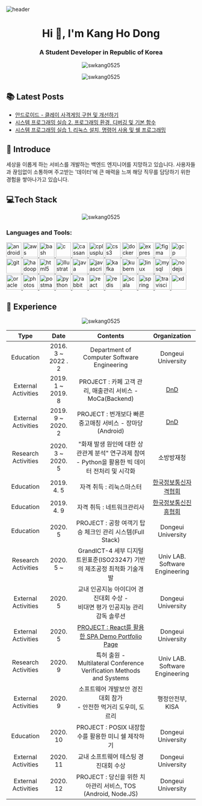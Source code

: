 ![header](https://capsule-render.vercel.app/api?type=wave&color=gradient&height=300&section=header&text=Kang%20Ho%20Dong&animation=fadeIn&fontSize=85)

<h1 align="center">Hi 👋, I'm Kang Ho Dong</h1>
<h3 align="center">A Student Developer in Republic of Korea</h3>
<p align="center"> <img src="https://komarev.com/ghpvc/?username=swkang0525&label=Profile%20views&color=0e75b6&style=flat" alt="swkang0525" /> 
</p>
<p align="center">
<img align="center" src="https://github-readme-stats.vercel.app/api?username=swkang0525&show_icons=true&locale=en" alt="swkang0525" />
</p>

## :books: Latest Posts
<!-- BLOG-POST-LIST:START -->
- [안드로이드 - 클레이 사격게임 구현 및 개선하기](https://velog.io/@rod0ng/%EC%95%88%EB%93%9C%EB%A1%9C%EC%9D%B4%EB%93%9C-%ED%81%B4%EB%A0%88%EC%9D%B4-%EC%82%AC%EA%B2%A9%EA%B2%8C%EC%9E%84-%EA%B5%AC%ED%98%84-%EB%B0%8F-%EA%B0%9C%EC%84%A0%ED%95%98%EA%B8%B0)
- [시스템 프로그래밍 실습 2.  프로그래밍 환경, 디버깅 및 기본 함수](https://velog.io/@rod0ng/%EC%8B%A4%EC%8A%B5-2.-%ED%94%84%EB%A1%9C%EA%B7%B8%EB%9E%98%EB%B0%8D-%ED%99%98%EA%B2%BD-%EB%94%94%EB%B2%84%EA%B9%85-%EB%B0%8F-%EA%B8%B0%EB%B3%B8-%ED%95%A8%EC%88%98)
- [시스템 프로그래밍 실습 1.  리눅스 설치, 명령어 사용 및 쉘 프로그래밍](https://velog.io/@rod0ng/%EC%8B%A4%EC%8A%B5-1.-%EB%A6%AC%EB%88%85%EC%8A%A4-%EC%84%A4%EC%B9%98-%EB%AA%85%EB%A0%B9%EC%96%B4-%EC%82%AC%EC%9A%A9-%EB%B0%8F-%EC%89%98-%ED%94%84%EB%A1%9C%EA%B7%B8%EB%9E%98%EB%B0%8D)
<!-- BLOG-POST-LIST:END -->

## :facepunch: Introduce
세상을 이롭게 하는 서비스를 개발하는 백엔드 엔지니어를 지망하고 있습니다. 사용자들과 끊임없이 소통하며 주고받는 '데이터'에 큰 매력을 느껴 해당 직무를 담당하기 위한 경험을 쌓아나가고 있습니다.




## :computer:Tech Stack

<p align="center"><img align="center" src="https://github-readme-stats.vercel.app/api/top-langs?username=swkang0525&show_icons=true&locale=en&layout=compact" alt="swkang0525" /></p>

<h3 align="left">Languages and Tools:</h3>
<p align="left"> <a href="https://developer.android.com" target="_blank"> <img src="https://devicons.github.io/devicon/devicon.git/icons/android/android-original-wordmark.svg" alt="android" width="40" height="40"/> </a> <a href="https://aws.amazon.com" target="_blank"> <img src="https://devicons.github.io/devicon/devicon.git/icons/amazonwebservices/amazonwebservices-original-wordmark.svg" alt="aws" width="40" height="40"/> </a> <a href="https://www.gnu.org/software/bash/" target="_blank"> <img src="https://www.vectorlogo.zone/logos/gnu_bash/gnu_bash-icon.svg" alt="bash" width="40" height="40"/> </a> <a href="https://www.cprogramming.com/" target="_blank"> <img src="https://devicons.github.io/devicon/devicon.git/icons/c/c-original.svg" alt="c" width="40" height="40"/> </a> <a href="https://cassandra.apache.org/" target="_blank"> <img src="https://www.vectorlogo.zone/logos/apache_cassandra/apache_cassandra-icon.svg" alt="cassandra" width="40" height="40"/> </a> <a href="https://www.w3schools.com/cpp/" target="_blank"> <img src="https://devicons.github.io/devicon/devicon.git/icons/cplusplus/cplusplus-original.svg" alt="cplusplus" width="40" height="40"/> </a> <a href="https://www.w3schools.com/css/" target="_blank"> <img src="https://devicons.github.io/devicon/devicon.git/icons/css3/css3-original-wordmark.svg" alt="css3" width="40" height="40"/> </a> <a href="https://www.docker.com/" target="_blank"> <img src="https://devicons.github.io/devicon/devicon.git/icons/docker/docker-original-wordmark.svg" alt="docker" width="40" height="40"/> </a> <a href="https://expressjs.com" target="_blank"> <img src="https://devicons.github.io/devicon/devicon.git/icons/express/express-original-wordmark.svg" alt="express" width="40" height="40"/> </a> <a href="https://www.figma.com/" target="_blank"> <img src="https://www.vectorlogo.zone/logos/figma/figma-icon.svg" alt="figma" width="40" height="40"/> </a> <a href="https://cloud.google.com" target="_blank"> <img src="https://www.vectorlogo.zone/logos/google_cloud/google_cloud-icon.svg" alt="gcp" width="40" height="40"/> </a> <a href="https://git-scm.com/" target="_blank"> <img src="https://www.vectorlogo.zone/logos/git-scm/git-scm-icon.svg" alt="git" width="40" height="40"/> </a> <a href="https://hadoop.apache.org/" target="_blank"> <img src="https://www.vectorlogo.zone/logos/apache_hadoop/apache_hadoop-icon.svg" alt="hadoop" width="40" height="40"/> </a> <a href="https://www.w3.org/html/" target="_blank"> <img src="https://devicons.github.io/devicon/devicon.git/icons/html5/html5-original-wordmark.svg" alt="html5" width="40" height="40"/> </a> <a href="https://www.adobe.com/in/products/illustrator.html" target="_blank"> <img src="https://www.vectorlogo.zone/logos/adobe_illustrator/adobe_illustrator-icon.svg" alt="illustrator" width="40" height="40"/> </a> <a href="https://www.java.com" target="_blank"> <img src="https://devicons.github.io/devicon/devicon.git/icons/java/java-original-wordmark.svg" alt="java" width="40" height="40"/> </a> <a href="https://developer.mozilla.org/en-US/docs/Web/JavaScript" target="_blank"> <img src="https://devicons.github.io/devicon/devicon.git/icons/javascript/javascript-original.svg" alt="javascript" width="40" height="40"/> </a> <a href="https://kafka.apache.org/" target="_blank"> <img src="https://www.vectorlogo.zone/logos/apache_kafka/apache_kafka-icon.svg" alt="kafka" width="40" height="40"/> </a> <a href="https://kubernetes.io" target="_blank"> <img src="https://www.vectorlogo.zone/logos/kubernetes/kubernetes-icon.svg" alt="kubernetes" width="40" height="40"/> </a> <a href="https://www.linux.org/" target="_blank"> <img src="https://devicons.github.io/devicon/devicon.git/icons/linux/linux-original.svg" alt="linux" width="40" height="40"/> </a> <a href="https://www.mysql.com/" target="_blank"> <img src="https://devicons.github.io/devicon/devicon.git/icons/mysql/mysql-original-wordmark.svg" alt="mysql" width="40" height="40"/> </a> <a href="https://nodejs.org" target="_blank"> <img src="https://devicons.github.io/devicon/devicon.git/icons/nodejs/nodejs-original-wordmark.svg" alt="nodejs" width="40" height="40"/> </a> <a href="https://www.oracle.com/" target="_blank"> <img src="https://devicons.github.io/devicon/devicon.git/icons/oracle/oracle-original.svg" alt="oracle" width="40" height="40"/> </a> <a href="https://www.photoshop.com/en" target="_blank"> <img src="https://devicons.github.io/devicon/devicon.git/icons/photoshop/photoshop-plain.svg" alt="photoshop" width="40" height="40"/> </a> <a href="https://postman.com" target="_blank"> <img src="https://www.vectorlogo.zone/logos/getpostman/getpostman-icon.svg" alt="postman" width="40" height="40"/> </a> <a href="https://www.python.org" target="_blank"> <img src="https://devicons.github.io/devicon/devicon.git/icons/python/python-original.svg" alt="python" width="40" height="40"/> </a> <a href="https://www.rabbitmq.com" target="_blank"> <img src="https://www.vectorlogo.zone/logos/rabbitmq/rabbitmq-icon.svg" alt="rabbitMQ" width="40" height="40"/> </a> <a href="https://reactjs.org/" target="_blank"> <img src="https://devicons.github.io/devicon/devicon.git/icons/react/react-original-wordmark.svg" alt="react" width="40" height="40"/> </a> <a href="https://redis.io" target="_blank"> <img src="https://devicons.github.io/devicon/devicon.git/icons/redis/redis-original-wordmark.svg" alt="redis" width="40" height="40"/> </a> <a href="https://www.scala-lang.org" target="_blank"> <img src="https://devicons.github.io/devicon/devicon.git/icons/scala/scala-original-wordmark.svg" alt="scala" width="40" height="40"/> </a> <a href="https://spring.io/" target="_blank"> <img src="https://www.vectorlogo.zone/logos/springio/springio-icon.svg" alt="spring" width="40" height="40"/> </a> <a href="https://travis-ci.org" target="_blank"> <img src="https://www.vectorlogo.zone/logos/travis-ci/travis-ci-icon.svg" alt="travisci" width="40" height="40"/> </a> <a href="https://www.adobe.com/products/xd.html" target="_blank"> <img src="https://cdn.worldvectorlogo.com/logos/adobe-xd.svg" alt="xd" width="40" height="40"/> </a> </p>

## :calendar: Experience

<p align="center"><img align="center" src="https://github-readme-streak-stats.herokuapp.com/?user=swkang0525&" alt="swkang0525" /></p>


|           Type            |        Date        |                           Contents                           |                    Organization                    |
| :-----------------------: | :----------------: | :----------------------------------------------------------: | :------------------------------------------------: |
|         Education         | 2016. 3 ~ 2022 . 2 |         Department of Computer Software Engineering          |                 Dongeui University                 |
|    External Activities    | 2019. 1 ~ 2019. 8  |  PROJECT : 카페 고객 관리, 매출관리 서비스 - MoCa(Backend)   |               [DnD](https://dnd.ac)                |
|    External Activities    | 2019. 9 ~ 2020. 2  |  PROJECT : 번개보다 빠른 중고매칭 서비스 - 장마당 (Android)  |               [DnD](https://dnd.ac)                |
| Research<br />Activities  | 2020. 3 ~ 2020. 5  | "화재 발생 원인에 대한 상관관계 분석" 연구과제 참여<br />- Python을 활용한 빅 데이터 전처리 및 시각화 |                     소방방재청                     |
|         Education         |     2019. 4. 5     |                   자격 취득 : 리눅스마스터                   | [한국정보통신자격협회](https://www.icqa.or.kr/cn/) |
|         Education         |     2019. 4. 9     |                  자격 취득 : 네트워크관리사                  |   [한국정보통신진흥협회](https://www.kait.or.kr)   |
|         Education         |      2020. 5       |  PROJECT : 공항 여객기 탑승 체크인 관리 시스템(Full Stack)   |                 Dongeui University                 |
|    Research Activities    |     2020. 5 ~      | GrandICT-4 세부 디지털트윈표준(ISO23247) 기반의 제조공정 최적화 기술개발 |        Univ LAB. <br />Software Engineering        |
|    External Activities    |      2020. 5       | 교내 인공지능 아이디어 경진대회 수상 - <br />비대면 평가 인공지능 관리 감독 솔루션 |                 Dongeui University                 |
|    External Activities    |      2020. 5       | [PROJECT : React를 활용한 SPA Demo Portfolio Page](https://swkang0525.github.io/portfolio_react/) |                 Dongeui University                 |
|    Research Activities    |      2020. 9       | 특허 출원 - <br />Multilateral Conference Verification Methods and Systems |        Univ LAB. <br />Software Engineering        |
|    External Activities    |      2020. 9       | 소프트웨어 개발보안 경진대회 참가 <br />- 안전한 먹거리 도우미, 도르리 |                  행정안전부, KISA                  |
|         Education         |      2020. 10      |      PROJECT : POSIX 내장함수를 활용한 미니 쉘 제작하기      |                 Dongeui University                 |
|    External Activities    |      2020. 11      |             교내 소프트웨어 테스팅 경진대회 수상             |                 Dongeui University                 |
| External <br />Activities |      2020. 12      | PROJECT : 당신을 위한 치아관리 서비스, TOS (Android, Node.JS) |                 Dongeui University                 |







